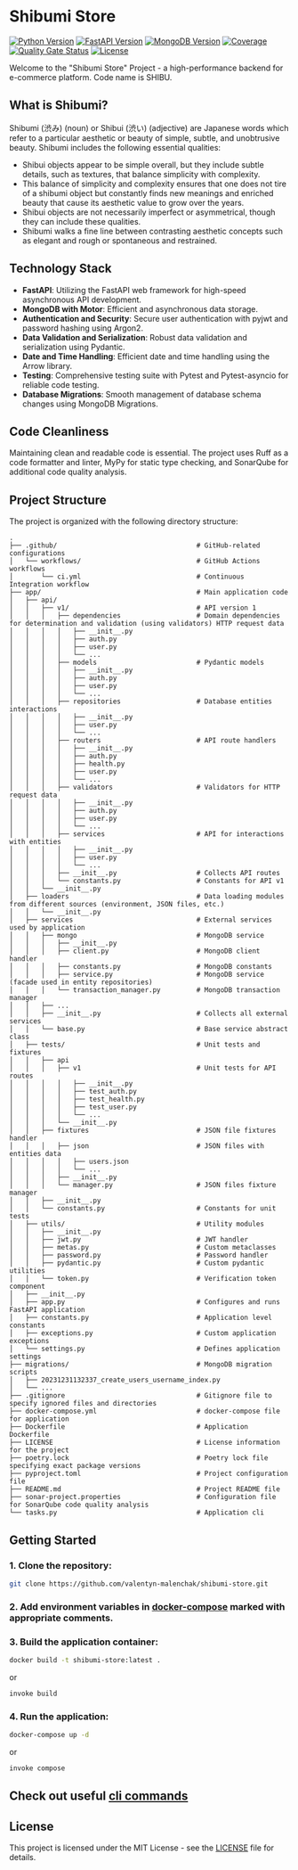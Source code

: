 # Shibumi Store

[![Python Version](https://img.shields.io/badge/python-3.12-blue.svg)](https://www.python.org/downloads/release/python-312/)
[![FastAPI Version](https://img.shields.io/badge/fastapi-0.115.2-green.svg)](https://fastapi.tiangolo.com/)
[![MongoDB Version](https://img.shields.io/badge/mongodb-7.0-green.svg)](https://www.mongodb.com/)
[![Coverage](https://sonarcloud.io/api/project_badges/measure?project=valentyn-malenchak_shibumi-store&metric=coverage)](https://sonarcloud.io/summary/new_code?id=valentyn-malenchak_shibumi-store)
[![Quality Gate Status](https://sonarcloud.io/api/project_badges/measure?project=valentyn-malenchak_shibumi-store&metric=alert_status)](https://sonarcloud.io/summary/new_code?id=valentyn-malenchak_shibumi-store)
[![License](https://img.shields.io/badge/license-MIT-blue.svg)](https://opensource.org/licenses/MIT)

Welcome to the "Shibumi Store" Project - a high-performance backend for e-commerce platform. Code name is SHIBU.

## What is Shibumi?
Shibumi (渋み) (noun) or Shibui (渋い) (adjective) are Japanese words which refer to a particular aesthetic or beauty of simple, subtle, and unobtrusive beauty. Shibumi includes the following essential qualities:

- Shibui objects appear to be simple overall, but they include subtle details, such as textures, that balance simplicity with complexity. 
- This balance of simplicity and complexity ensures that one does not tire of a shibumi object but constantly finds new meanings and enriched beauty that cause its aesthetic value to grow over the years.
- Shibui objects are not necessarily imperfect or asymmetrical, though they can include these qualities.
- Shibumi walks a fine line between contrasting aesthetic concepts such as elegant and rough or spontaneous and restrained.

## Technology Stack

- **FastAPI**: Utilizing the FastAPI web framework for high-speed asynchronous API development.
- **MongoDB with Motor**: Efficient and asynchronous data storage.
- **Authentication and Security**: Secure user authentication with pyjwt and password hashing using Argon2.
- **Data Validation and Serialization**: Robust data validation and serialization using Pydantic.
- **Date and Time Handling**: Efficient date and time handling using the Arrow library.
- **Testing**: Comprehensive testing suite with Pytest and Pytest-asyncio for reliable code testing.
- **Database Migrations**: Smooth management of database schema changes using MongoDB Migrations.

## Code Cleanliness
Maintaining clean and readable code is essential. The project uses Ruff as a code formatter and linter, MyPy for static type checking, and SonarQube for additional code quality analysis.

## Project Structure

The project is organized with the following directory structure:

```plaintext
.
├── .github/                                   # GitHub-related configurations
│   └── workflows/                             # GitHub Actions workflows
│       └── ci.yml                             # Continuous Integration workflow
├── app/                                       # Main application code
│   ├── api/
│   │   ├── v1/                                # API version 1
│   │   │   ├── dependencies                   # Domain dependencies for determination and validation (using validators) HTTP request data
│   │   │   │   ├── __init__.py
│   │   │   │   ├── auth.py
│   │   │   │   ├── user.py
│   │   │   │   └── ...
│   │   │   ├── models                         # Pydantic models
│   │   │   │   ├── __init__.py
│   │   │   │   ├── auth.py
│   │   │   │   ├── user.py
│   │   │   │   └── ...
│   │   │   ├── repositories                   # Database entities interactions
│   │   │   │   ├── __init__.py
│   │   │   │   ├── user.py
│   │   │   │   └── ...
│   │   │   ├── routers                        # API route handlers
│   │   │   │   ├── __init__.py
│   │   │   │   ├── auth.py
│   │   │   │   ├── health.py
│   │   │   │   ├── user.py
│   │   │   │   └── ...
│   │   │   ├── validators                     # Validators for HTTP request data
│   │   │   │   ├── __init__.py
│   │   │   │   ├── auth.py
│   │   │   │   ├── user.py
│   │   │   │   └── ...
│   │   │   ├── services                       # API for interactions with entities 
│   │   │   │   ├── __init__.py
│   │   │   │   ├── user.py
│   │   │   │   └── ...
│   │   │   ├── __init__.py                    # Collects API routes
│   │   │   └── constants.py                   # Constants for API v1
│   │   └── __init__.py
│   ├── loaders                                # Data loading modules from different sources (environment, JSON files, etc.)
│   │   └── __init__.py
│   ├── services                               # External services used by application
│   │   ├── mongo                              # MongoDB service
│   │   │   ├── __init__.py
│   │   │   ├── client.py                      # MongoDB client handler
│   │   │   ├── constants.py                   # MongoDB constants
│   │   │   ├── service.py                     # MongoDB service (facade used in entity repositories)
│   │   │   └── transaction_manager.py         # MongoDB transaction manager
│   │   ├── ...
│   │   ├── __init__.py                        # Collects all external services
│   │   └── base.py                            # Base service abstract class
│   ├── tests/                                 # Unit tests and fixtures
│   │   ├── api
│   │   │   ├── v1                             # Unit tests for API routes
│   │   │   │   ├── __init__.py
│   │   │   │   ├── test_auth.py
│   │   │   │   ├── test_health.py
│   │   │   │   ├── test_user.py
│   │   │   │   └── ...
│   │   │   └── __init__.py
│   │   ├── fixtures                           # JSON file fixtures handler
│   │   │   ├── json                           # JSON files with entities data
│   │   │   │   ├── users.json
│   │   │   │   └── ...
│   │   │   ├── __init__.py
│   │   │   └── manager.py                     # JSON files fixture manager
│   │   ├── __init__.py
│   │   └── constants.py                       # Constants for unit tests
│   ├── utils/                                 # Utility modules
│   │   ├── __init__.py
│   │   ├── jwt.py                             # JWT handler
│   │   ├── metas.py                           # Custom metaclasses
│   │   ├── password.py                        # Password handler
│   │   ├── pydantic.py                        # Custom pydantic utilities
│   │   └── token.py                           # Verification token component
│   ├── __init__.py
│   ├── app.py                                 # Configures and runs FastAPI application
│   ├── constants.py                           # Application level constants
│   ├── exceptions.py                          # Custom application exceptions
│   └── settings.py                            # Defines application settings
├── migrations/                                # MongoDB migration scripts
│   ├── 20231231132337_create_users_username_index.py
│   └── ...
├── .gitignore                                 # Gitignore file to specify ignored files and directories
├── docker-compose.yml                         # docker-compose file for application
├── Dockerfile                                 # Application Dockerfile
├── LICENSE                                    # License information for the project
├── poetry.lock                                # Poetry lock file specifying exact package versions
├── pyproject.toml                             # Project configuration file
├── README.md                                  # Project README file
├── sonar-project.properties                   # Configuration file for SonarQube code quality analysis
└── tasks.py                                   # Application cli
```

## Getting Started

### 1. Clone the repository:
```bash
git clone https://github.com/valentyn-malenchak/shibumi-store.git
```

### 2. Add environment variables in [docker-compose](docker-compose.yml) marked with appropriate comments.

### 3. Build the application container:
```bash
docker build -t shibumi-store:latest .
```
or
```bash
invoke build
```

### 4. Run the application:
```bash
docker-compose up -d
```
or
```bash
invoke compose
```

## Check out useful [cli commands](tasks.py)

## License
This project is licensed under the MIT License - see the [LICENSE](LICENSE) file for details.
